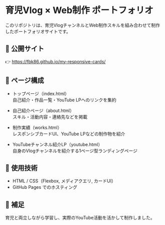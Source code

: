 # 育児Vlog × Web制作 ポートフォリオ

このリポジトリは、育児VlogチャンネルとWeb制作スキルを組み合わせて制作したポートフォリオサイトです。

## 🔗 公開サイト

👉 https://fbk86.github.io/my-responsive-cards/

## 📄 ページ構成

- トップページ（index.html）  
  自己紹介・作品一覧・YouTube LPへのリンクを集約

- 自己紹介ページ（about.html）  
  スキル・活動内容・連絡先などを掲載

- 制作実績（works.html）  
  レスポンシブカードUI、YouTube LPなどの制作物を紹介

- YouTubeチャンネル紹介LP（youtube.html）  
  自身のVlogチャンネルを紹介する1ページ型ランディングページ

## 🎯 使用技術

- HTML / CSS（Flexbox, メディアクエリ, カードUI）
- GitHub Pages でのホスティング

## 👶 補足

育児と両立しながら学習し、実際のYouTube活動を活かして制作しました。
